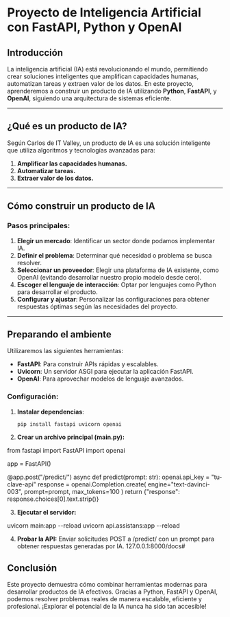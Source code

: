 # Proyecto de Inteligencia Artificial con FastAPI, Python y OpenAI

## Introducción  
La inteligencia artificial (IA) está revolucionando el mundo, permitiendo crear soluciones inteligentes que amplifican capacidades humanas, automatizan tareas y extraen valor de los datos. En este proyecto, aprenderemos a construir un producto de IA utilizando **Python**, **FastAPI**, y **OpenAI**, siguiendo una arquitectura de sistemas eficiente.

---

## ¿Qué es un producto de IA?  
Según Carlos de IT Valley, un producto de IA es una solución inteligente que utiliza algoritmos y tecnologías avanzadas para:  
1. **Amplificar las capacidades humanas.**  
2. **Automatizar tareas.**  
3. **Extraer valor de los datos.**

---

## Cómo construir un producto de IA  

### Pasos principales:  
1. **Elegir un mercado**: Identificar un sector donde podamos implementar IA.  
2. **Definir el problema**: Determinar qué necesidad o problema se busca resolver.  
3. **Seleccionar un proveedor**: Elegir una plataforma de IA existente, como OpenAI (evitando desarrollar nuestro propio modelo desde cero).  
4. **Escoger el lenguaje de interacción**: Optar por lenguajes como Python para desarrollar el producto.  
5. **Configurar y ajustar**: Personalizar las configuraciones para obtener respuestas óptimas según las necesidades del proyecto.

---

## Preparando el ambiente  

Utilizaremos las siguientes herramientas:  
- **FastAPI**: Para construir APIs rápidas y escalables.  
- **Uvicorn**: Un servidor ASGI para ejecutar la aplicación FastAPI.  
- **OpenAI**: Para aprovechar modelos de lenguaje avanzados.

### Configuración:  
1. **Instalar dependencias**:  
   ```bash
   pip install fastapi uvicorn openai

2. **Crear un archivo principal (main.py):**

from fastapi import FastAPI
import openai

app = FastAPI()

@app.post("/predict/")
async def predict(prompt: str):
    openai.api_key = "tu-clave-api"
    response = openai.Completion.create(
        engine="text-davinci-003",
        prompt=prompt,
        max_tokens=100
    )
    return {"response": response.choices[0].text.strip()}

3. **Ejecutar el servidor:**

uvicorn main:app --reload
uvicorn api.assistans:app --reload

4. **Probar la API:** Enviar solicitudes POST a /predict/ con un prompt para obtener respuestas generadas por IA.
   127.0.0.1:8000/docs#

## Conclusión
Este proyecto demuestra cómo combinar herramientas modernas para desarrollar productos de IA efectivos. Gracias a Python, FastAPI y OpenAI, podemos resolver problemas reales de manera escalable, eficiente y profesional. ¡Explorar el potencial de la IA nunca ha sido tan accesible!
 


